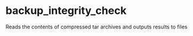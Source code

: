 # backup_integrity_check
Reads the contents of compressed tar archives and outputs results to files
